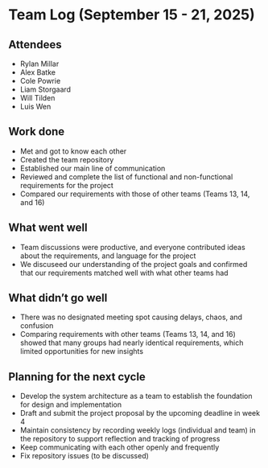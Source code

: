 # Team Log (September 15 - 21, 2025)

## Attendees
- Rylan Millar
- Alex Batke
- Cole Powrie
- Liam Storgaard
- Will Tilden
- Luis Wen

## Work done
- Met and got to know each other
- Created the team repository
- Established our main line of communication
- Reviewed and complete the list of functional and non-functional requirements for the project
- Compared our requirements with those of other teams (Teams 13, 14, and 16)

## What went well
- Team discussions were productive, and everyone contributed ideas about the requirements, and language for the project
- We discuseed our understanding of the project goals and confirmed that our requirements matched well with what other teams had

## What didn’t go well
- There was no designated meeting spot causing delays, chaos, and confusion
- Comparing requirements with other teams (Teams 13, 14, and 16) showed that many groups had nearly identical requirements, which limited opportunities for new insights

## Planning for the next cycle
- Develop the system architecture as a team to establish the foundation for design and implementation
- Draft and submit the project proposal by the upcoming deadline in week 4
- Maintain consistency by recording weekly logs (individual and team) in the repository to support reflection and tracking of progress
- Keep communicating with each other openly and frequently
- Fix repository issues (to be discussed)